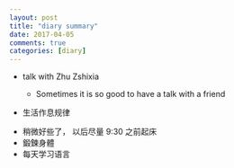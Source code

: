 ```yaml
---
layout: post
title: "diary summary"
date: 2017-04-05
comments: true
categories: [diary]
---
```


- talk with Zhu Zshixia
  - Sometimes it is so good to have a talk with a friend

-  生活作息规律
  * 稍微好些了， 以后尽量 9:30 之前起床
  * 鍛鍊身體
  * 每天学习语言
